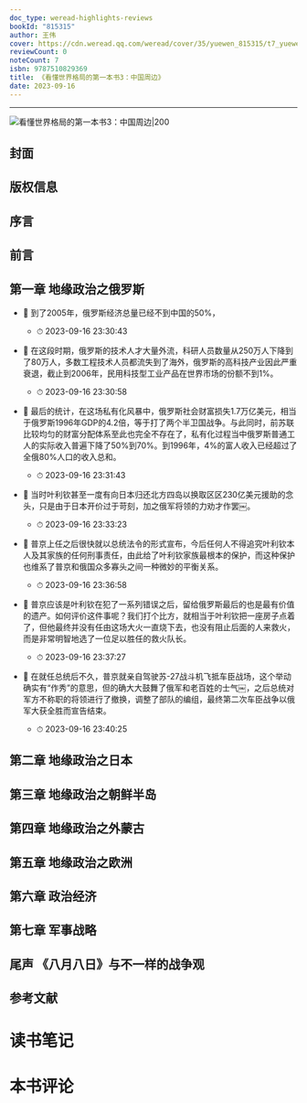 ```yaml
---
doc_type: weread-highlights-reviews
bookId: "815315"
author: 王伟
cover: https://cdn.weread.qq.com/weread/cover/35/yuewen_815315/t7_yuewen_8153151678776304.jpg
reviewCount: 0
noteCount: 7
isbn: 9787510829369
title: 《看懂世界格局的第一本书3：中国周边》
date: 2023-09-16
---
```


---

![ 看懂世界格局的第一本书3：中国周边|200](https://cdn.weread.qq.com/weread/cover/35/yuewen_815315/t7_yuewen_8153151678776304.jpg)


## 封面

## 版权信息

## 序言

## 前言

## 第一章 地缘政治之俄罗斯


- 📌 到了2005年，俄罗斯经济总量已经不到中国的50%， 
    - ⏱ 2023-09-16 23:30:43 

- 📌 在这段时期，俄罗斯的技术人才大量外流，科研人员数量从250万人下降到了80万人，多数工程技术人员都流失到了海外，俄罗斯的高科技产业因此严重衰退，截止到2006年，民用科技型工业产品在世界市场的份额不到1%。 
    - ⏱ 2023-09-16 23:30:58 

- 📌 最后的统计，在这场私有化风暴中，俄罗斯社会财富损失1.7万亿美元，相当于俄罗斯1996年GDP的4.2倍，等于打了两个半卫国战争。与此同时，前苏联比较均匀的财富分配体系至此也完全不存在了，私有化过程当中俄罗斯普通工人的实际收入普遍下降了50%到70%。到1996年，4%的富人收入已经超过了全俄80%人口的收入总和。 
    - ⏱ 2023-09-16 23:31:43 

- 📌 当时叶利钦甚至一度有向日本归还北方四岛以换取区区230亿美元援助的念头，只是由于日本开价过于苛刻，加之俄军将领的力劝才作罢￼。 
    - ⏱ 2023-09-16 23:33:23 

- 📌 普京上任之后很快就以总统法令的形式宣布，今后任何人不得追究叶利钦本人及其家族的任何刑事责任，由此给了叶利钦家族最根本的保护，而这种保护也维系了普京和俄国众多寡头之间一种微妙的平衡关系。 
    - ⏱ 2023-09-16 23:36:58 

- 📌 普京应该是叶利钦在犯了一系列错误之后，留给俄罗斯最后的也是最有价值的遗产。如何评价这件事呢？我们打个比方，就相当于叶利钦把一座房子点着了，但他最终并没有任由这场大火一直烧下去，也没有阻止后面的人来救火，而是非常明智地选了一位足以胜任的救火队长。 
    - ⏱ 2023-09-16 23:37:27 

- 📌 在就任总统后不久，普京就亲自驾驶苏-27战斗机飞抵车臣战场，这个举动确实有“作秀”的意思，但的确大大鼓舞了俄军和老百姓的士气￼，之后总统对军方不称职的将领进行了撤换，调整了部队的编组，最终第二次车臣战争以俄军大获全胜而宣告结束。 
    - ⏱ 2023-09-16 23:40:25 
## 第二章 地缘政治之日本

## 第三章 地缘政治之朝鲜半岛

## 第四章 地缘政治之外蒙古

## 第五章 地缘政治之欧洲

## 第六章 政治经济

## 第七章 军事战略

## 尾声 《八月八日》与不一样的战争观

## 参考文献


# 读书笔记


# 本书评论
